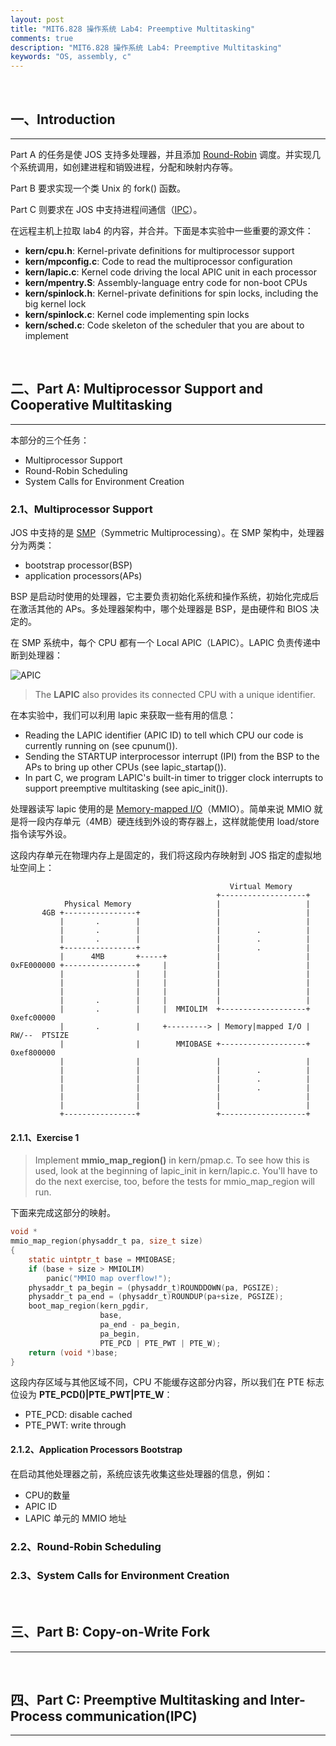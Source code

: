 ```yaml
---
layout: post
title: "MIT6.828 操作系统 Lab4: Preemptive Multitasking"
comments: true
description: "MIT6.828 操作系统 Lab4: Preemptive Multitasking"
keywords: "OS, assembly, c"
---
```


&nbsp;

## 一、Introduction

___

Part A 的任务是使 JOS 支持多处理器，并且添加 [Round-Robin](https://en.wikipedia.org/wiki/Round-robin_scheduling) 调度。并实现几个系统调用，如创建进程和销毁进程，分配和映射内存等。

Part B 要求实现一个类 Unix 的 fork() 函数。

Part C 则要求在 JOS 中支持进程间通信（[IPC](https://en.wikipedia.org/wiki/Inter-process_communication)）。

在远程主机上拉取 lab4 的内容，并合并。下面是本实验中一些重要的源文件：

- **kern/cpu.h**:	    Kernel-private definitions for multiprocessor support
- **kern/mpconfig.c**:	Code to read the multiprocessor configuration
- **kern/lapic.c**:	    Kernel code driving the local APIC unit in each processor
- **kern/mpentry.S**:	Assembly-language entry code for non-boot CPUs
- **kern/spinlock.h**:	Kernel-private definitions for spin locks, including the big kernel lock
- **kern/spinlock.c**:	Kernel code implementing spin locks
- **kern/sched.c**:	    Code skeleton of the scheduler that you are about to implement

&nbsp;

## 二、Part A: Multiprocessor Support and Cooperative Multitasking

___

本部分的三个任务：

- Multiprocessor Support
- Round-Robin Scheduling
- System Calls for Environment Creation

### 2.1、Multiprocessor Support

JOS 中支持的是 [SMP](https://en.wikipedia.org/wiki/Symmetric_multiprocessing)（Symmetric Multiprocessing）。在 SMP 架构中，处理器分为两类：

- bootstrap processor(BSP)
- application processors(APs)

BSP 是启动时使用的处理器，它主要负责初始化系统和操作系统，初始化完成后在激活其他的 APs。多处理器架构中，哪个处理器是 BSP，是由硬件和 BIOS 决定的。

在 SMP 系统中，每个 CPU 都有一个 Local APIC（LAPIC）。LAPIC 负责传递中断到处理器：

![APIC](http://ww1.sinaimg.cn/large/c9caade4gy1g43xwowyxjj20mt08qdk6.jpg)

> The **LAPIC** also provides its connected CPU with a unique identifier.

在本实验中，我们可以利用 lapic 来获取一些有用的信息：

- Reading the LAPIC identifier (APIC ID) to tell which CPU our code is currently running on (see cpunum()).
- Sending the STARTUP interprocessor interrupt (IPI) from the BSP to the APs to bring up other CPUs (see lapic_startap()).
- In part C, we program LAPIC's built-in timer to trigger clock interrupts to support preemptive multitasking (see apic_init()).

处理器读写 lapic 使用的是 [Memory-mapped I/O](https://en.wikipedia.org/wiki/Memory-mapped_I/O)（MMIO）。简单来说 MMIO 就是将一段内存单元（4MB）硬连线到外设的寄存器上，这样就能使用 load/store 指令读写外设。

这段内存单元在物理内存上是固定的，我们将这段内存映射到 JOS 指定的虚拟地址空间上：

```
                                                 Virtual Memory
                                              +-------------------+
            Physical Memory                   |                   |
       4GB +----------------+                 |                   |
           |       .        |                 |                   |
           |       .        |                 |        .          |
           |       .        |                 |        .          |
           +----------------+                 |        .          |
           |      4MB       +-----+           |                   |
0xFE000000 +----------------+     |           |                   |
           |                |     |           |                   |
           |                |     |           |                   |
           |                |     |           |                   |
           |       .        |     |           |                   |
           |       .        |     |  MMIOLIM  +-------------------+ 0xefc00000
           |       .        |     +---------> | Memory|mapped I/O | RW/--  PTSIZE
           |                |        MMIOBASE +-------------------+ 0xef800000
           |                |                 |                   |
           |                |                 |        .          |
           |                |                 |        .          |
           |                |                 |        .          |
           |                |                 |                   |
           |                |                 |                   |
           +----------------+                 +-------------------+
```

#### 2.1.1、Exercise 1

> Implement **mmio_map_region()** in kern/pmap.c. To see how this is used, look at the beginning of lapic_init in kern/lapic.c. You'll have to do the next exercise, too, before the tests for mmio_map_region will run.

下面来完成这部分的映射。

```c
void *
mmio_map_region(physaddr_t pa, size_t size)
{
	static uintptr_t base = MMIOBASE;
	if (base + size > MMIOLIM)
		panic("MMIO map overflow!");
	physaddr_t pa_begin = (physaddr_t)ROUNDDOWN(pa, PGSIZE);
	physaddr_t pa_end = (physaddr_t)ROUNDUP(pa+size, PGSIZE);
	boot_map_region(kern_pgdir, 
	                base, 
					pa_end - pa_begin, 
					pa_begin, 
					PTE_PCD | PTE_PWT | PTE_W);
	return (void *)base;
}
```

这段内存区域与其他区域不同，CPU 不能缓存这部分内容，所以我们在 PTE 标志位设为 **PTE_PCD()|PTE_PWT|PTE_W**：

- PTE_PCD: disable cached
- PTE_PWT: write through

#### 2.1.2、Application Processors Bootstrap

在启动其他处理器之前，系统应该先收集这些处理器的信息，例如：

- CPU的数量
- APIC ID
- LAPIC 单元的 MMIO 地址



### 2.2、Round-Robin Scheduling

### 2.3、System Calls for Environment Creation





















&nbsp;

## 三、Part B: Copy-on-Write Fork

___

&nbsp;

## 四、Part C: Preemptive Multitasking and Inter-Process communication(IPC)

___